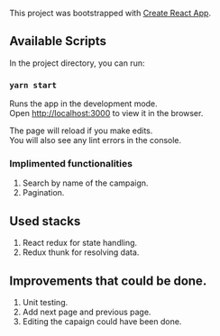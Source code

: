 This project was bootstrapped with [Create React App](https://github.com/facebook/create-react-app).

## Available Scripts

In the project directory, you can run:

### `yarn start`

Runs the app in the development mode.<br />
Open [http://localhost:3000](http://localhost:3000) to view it in the browser.

The page will reload if you make edits.<br />
You will also see any lint errors in the console.

### Implimented functionalities

1. Search by name of the campaign.
2. Pagination.

## Used stacks

1. React redux for state handling.
2. Redux thunk for resolving data.

## Improvements that could be done.

1. Unit testing.
2. Add next page and previous page.
3. Editing the capaign could have been done.
